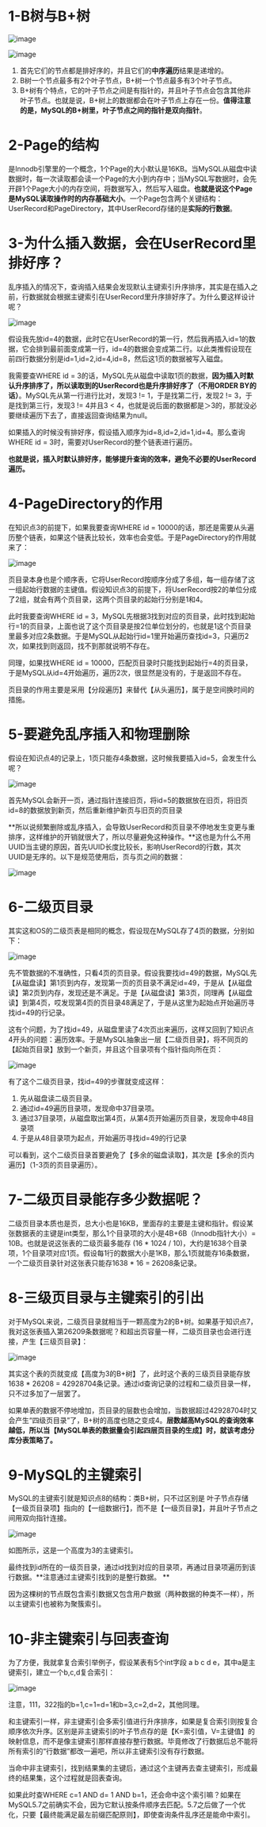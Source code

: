 # 1-B树与B+树

![image](https://user-images.githubusercontent.com/48977889/179526717-8ed8a911-915d-4e3b-a93c-cb112625efe1.png)

![image](https://user-images.githubusercontent.com/48977889/179526639-83d39411-f929-407b-a212-260715c5dc24.png)

1. 首先它们的节点都是排好序的，并且它们的**中序遍历**结果是递增的。
2. B树一个节点最多有2个叶子节点，B+树一个节点最多有3个叶子节点。
3. B+树有个特点，它的叶子节点之间是有指针的，并且叶子节点会包含其他非叶子节点。也就是说，B+树上的数据都会在叶子节点上存在一份。**值得注意的是，MySQL的B+树里，叶子节点之间的指针是双向指针**。

# 2-Page的结构

是Innodb引擎里的一个概念，1个Page的大小默认是16KB。当MySQL从磁盘中读数据时，每一次读取都会读一个Page的大小到内存中；当MySQL写数据时，会先开辟1个Page大小的内存空间，将数据写入，然后写入磁盘。**也就是说这个Page是MySQL读取操作时的内存基础大小**。一个Page包含两个关键结构：UserRecord和PageDirectory，其中UserRecord存储的是**实际的行数据**。

# 3-为什么插入数据，会在UserRecord里排好序？

 乱序插入的情况下，查询插入结果会发现默认主键索引升序排序，其实是在插入之前，行数据就会根据主键索引在UserRecord里升序排好序了。为什么要这样设计呢？

![image](https://user-images.githubusercontent.com/48977889/179668496-4a36355d-c080-476a-87d5-de7c6266443f.png)

假设我先放id=4的数据，此时它在UserRecord的第一行，然后我再插入id=1的数据，它会排到最前面变成第一行，id=4的数据会变成第二行。以此类推假设现在前四行数据分别是id=1,id=2,id=4,id=8，然后这1页的数据被写入磁盘。

我需要查WHERE id = 3的话，MySQL先从磁盘中读取1页的数据，**因为插入时默认升序排序了，所以读取到的UserRecord也是升序排好序了（不用ORDER BY的话）**。MySQL先从第一行进行比对，发现3 != 1，于是找第二行，发现2 != 3，于是找到第三行，发现3 != 4并且3 < 4，也就是说后面的数据都是＞3的，那就没必要继续遍历下去了，直接返回查询结果为null。

如果插入的时候没有排好序，假设插入顺序为id=8,id=2,id=1,id=4。那么查询WHERE id = 3时，需要对UserRecord的整个链表进行遍历。

**也就是说，插入时默认排好序，能够提升查询的效率，避免不必要的UserRecord遍历。**

# 4-PageDirectory的作用

在知识点3的前提下，如果我要查询WHERE id = 10000的话，那还是需要从头遍历整个链表，如果这个链表比较长，效率也会变低。于是PageDirectory的作用就来了：

![image](https://user-images.githubusercontent.com/48977889/179671365-c5037e88-b814-4bb3-84be-fb2bd478d567.png)



页目录本身也是个顺序表，它将UserRecord按顺序分成了多组，每一组存储了这一组起始行数据的主键值。假设知识点3的前提下，将UserRecord按2的单位分成了2组，就会有两个页目录，这两个页目录的起始行分别是1和4。

此时我要查询WHERE id = 3，MySQL先根据3找到对应的页目录，此时找到起始行=1的页目录，上面也说了这个页目录是按2位单位划分的，也就是1这个页目录里最多对应2条数据。于是MySQL从起始行id=1里开始遍历查找id=3，只遍历2次，如果找到则返回，找不到那就说明不存在。

同理，如果找WHERE id = 10000，匹配页目录时只能找到起始行=4的页目录，于是MySQL从id=4开始遍历，遍历2次，很显然是没有的，于是返回不存在。

页目录的作用主要是采用【分段遍历】来替代【从头遍历】，属于是空间换时间的措施。

# 5-要避免乱序插入和物理删除

假设在知识点4的记录上，1页只能存4条数据，这时候我要插入id=5，会发生什么呢？

![image](https://user-images.githubusercontent.com/48977889/179673161-e3665f6b-de24-4ffb-b6da-d589e75c265a.png)

首先MySQL会新开一页，通过指针连接旧页，将id=5的数据放在旧页，将旧页id=8的数据放到新页，然后重新维护新页与旧页的页目录

**所以说频繁删除或乱序插入，会导致UserRecord和页目录不停地发生变更与重排序，这样维护的开销就很大了，所以尽量避免这种操作。**这也是为什么不用UUID当主键的原因，首先UUID长度比较长，影响UserRecord的行数，其次UUID是无序的。以下是规范使用后，页与页之间的数据：

![image](https://user-images.githubusercontent.com/48977889/179673811-56ee77e2-5222-48d3-921e-0cb76b38f65c.png)

# 6-二级页目录

其实这和OS的二级页表是相同的概念，假设现在MySQL存了4页的数据，分别如下：

![image](https://user-images.githubusercontent.com/48977889/179674781-4e36956e-15b6-45c9-a874-12c3bf1659fb.png)

先不管数据的不准确性，只看4页的页目录。假设我要找id=49的数据，MySQL先【从磁盘读】第1页到内存，发现第一页的页目录不满足id=49，于是从【从磁盘读】第2页到内存，发现还是不满足。于是【从磁盘读】第3页，同理再【从磁盘读】到第4页，哎发现第4页的页目录48满足了，于是从这里为起始点开始遍历寻找id=49的行记录。

这有个问题，为了找id=49，从磁盘里读了4次页出来遍历，这样又回到了知识点4开头的问题：遍历效率。于是MySQL抽象出一层【二级页目录】，将不同页的【起始页目录】放到一个新页，并且这个目录项有个指针指向所在页：

![image](https://user-images.githubusercontent.com/48977889/179675611-e4233c78-f2d2-495f-aae2-1bd973506b76.png)

有了这个二级页目录，找id=49的步骤就变成这样：

1. 先从磁盘读二级页目录。
2. 通过id=49遍历目录项，发现命中37目录项。
3. 通过37目录项，从磁盘取出第4页，从第4页开始遍历页目录，发现命中48目录项
4. 于是从48目录项为起点，开始遍历寻找id=49的行记录

可以看到，这个二级页目录首要避免了【多余的磁盘读取】，其次是【多余的页内遍历】（1-3页的页目录遍历）。

# 7-二级页目录能存多少数据呢？

二级页目录本质也是页，总大小也是16KB，里面存的主要是主键和指针。假设某张数据表的主键是int类型，那么1个目录项的大小是4B+6B（Innodb指针大小）= 10B。也就是说这张表的二级页最多能存 (16 * 1024 / 10)，大约是1638个目录项，1个目录项对应1页。假设每1行的数据大小是1KB，那么1页就能存16条数据，一个二级页目录针对这张表只能存1638 * 16 = 26208条记录。

# 8-三级页目录与主键索引的引出

对于MySQL来说，二级页目录就相当于一颗高度为2的B+树。如果基于知识点7，我对这张表插入第26209条数据呢？和超出页容量一样，二级页目录也会进行连接，产生【三级页目录】：

![image](https://user-images.githubusercontent.com/48977889/179900225-120da86a-23fe-42ec-8a28-63acfdbe84c2.png)

其实这个表的页就变成【高度为3的B+树】了，此时这个表的三级页目录能存放 1638 * 26208 = 42928704条记录。通过id查询记录的过程和二级页目录一样，只不过多加了一层罢了。

如果单表的数据不停地增加，页目录的层数也会增加，当数据超过42928704时又会产生“四级页目录”了，B+树的高度也随之变成4。**层数越高MySQL的查询效率越低，所以当【MySQL单表的数据量会引起四层页目录的生成】时，就该考虑分库分表策略了。**

# 9-MySQL的主键索引

MySQL的主键索引就是知识点8的结构：类B+树，只不过区别是 叶子节点存储【一级页目录项】指向的【一组数据行】，而不是【一级页目录】，并且叶子节点之间用双向指针连接。

![image](https://user-images.githubusercontent.com/48977889/179903269-0fd70279-1079-41ea-9668-9196d0398a6a.png)

如图所示，这是一个高度为3的主键索引。

最终找到id所在的一级页目录，通过id找到对应的目录项，再通过目录项遍历到该行数据。**注意通过主键索引找到的是整行数据。 **

因为这棵树的节点既包含索引数据又包含用户数据（两种数据的种类不一样），所以主键索引也被称为聚簇索引。

# 10-非主键索引与回表查询

为了方便，我就拿复合索引举例子，假设某表有5个int字段 a b c d e，其中a是主键索引，建立一个b,c,d复合索引：

![image](https://user-images.githubusercontent.com/48977889/179904645-2984b7ff-8d49-4bd0-ad02-789b8b5b746e.png)

注意，111，322指的b=1,c=1=d=1和b=3,c=2,d=2，其他同理。

和主键索引一样，非主键索引会多索引值进行升序排序，如果是复合索引则按复合顺序依次升序。区别是非主键索引的叶子节点存的是【K=索引值，V=主键值】的映射信息，而不是像主键索引那样直接存整行数据。毕竟修改了行数据后总不能将所有索引的“行数据”都改一遍吧，所以非主键索引没有存行数据。

当命中非主键索引，找到结果集的主键后，通过这个主键再去查主键索引，形成最终的结果集，这个过程就是回表查询。	

如果此时查WHERE c=1 AND d= 1 AND b=1，还会命中这个索引嘛？如果在MySQL5.7之前确实不会，因为它默认按条件顺序去匹配。5.7之后做了一个优化，只要【最终能满足最左前缀匹配原则】，即使查询条件乱序还是能命中索引。